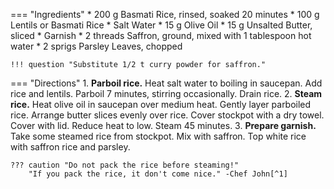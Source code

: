 === "Ingredients"
    * 200 g Basmati Rice, rinsed, soaked 20 minutes
    * 100 g Lentils or Basmati Rice
    * Salt Water
    * 15 g Olive Oil
    * 15 g Unsalted Butter, sliced
    * Garnish
        * 2 threads Saffron, ground, mixed with 1 tablespoon hot water
        * 2 sprigs Parsley Leaves, chopped

    !!! question "Substitute 1/2 t curry powder for saffron."

=== "Directions"
    1. **Parboil rice.** Heat salt water to boiling in saucepan. Add rice and lentils. Parboil 7 minutes, stirring occasionally. Drain rice.
    2. **Steam rice.** Heat olive oil in saucepan over medium heat. Gently layer parboiled rice. Arrange butter slices evenly over rice. Cover stockpot with a dry towel. Cover with lid. Reduce heat to low. Steam 45 minutes.
    3. **Prepare garnish.** Take some steamed rice from stockpot. Mix with saffron. Top white rice with saffron rice and parsley.

    ??? caution "Do not pack the rice before steaming!"
        "If you pack the rice, it don't come nice." -Chef John[^1]

[^1]:
    Mitzewich, John. ["Persian Rice – Sorry, Measuring Cups."](https://foodwishes.blogspot.com/2014/12/persian-rice-sorry-measuring-cups.html) *Food Wishes.* 3 January 2014.
